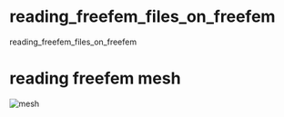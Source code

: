# reading_freefem_files_on_freefem
reading_freefem_files_on_freefem

# reading freefem mesh

![mesh](https://user-images.githubusercontent.com/1296728/220420008-621bd6ce-3a3b-4e80-9695-c03d53826aef.png)
